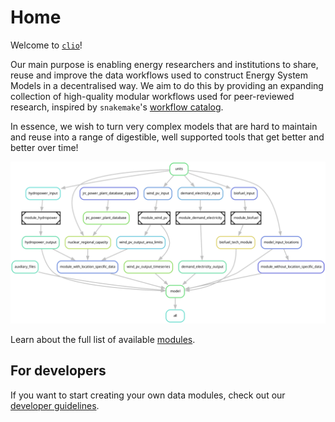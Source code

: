 # Home

Welcome to [`clio`](https://github.com/calliope-project/clio)!

Our main purpose is enabling energy researchers and institutions to share, reuse and improve the data workflows used to construct Energy System Models in a decentralised way.
We aim to do this by providing an expanding collection of high-quality modular workflows used for peer-reviewed research, inspired by `snakemake`'s [workflow catalog](https://snakemake.github.io/snakemake-workflow-catalog/).

In essence, we wish to turn very complex models that are hard to maintain and reuse into a range of digestible, well supported tools that get better and better over time!

![modules](./images/modular.png)

Learn about the full list of available [modules](./Modules/modules.md).

## For developers

If you want to start creating your own data modules, check out our [developer guidelines](./Developer_guidelines/getting_started.md).
